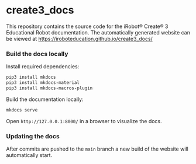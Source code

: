 # create3_docs

This repository contains the source code for the iRobot® Create® 3 Educational Robot documentation.
The automatically generated website can be viewed at https://iroboteducation.github.io/create3_docs/

### Build the docs locally

Install required dependencies:

```bash
pip3 install mkdocs
pip3 install mkdocs-material
pip3 install mkdocs-macros-plugin
```

Build the documentation locally:

```bash
mkdocs serve
```

Open `http://127.0.0.1:8000/` in a browser to visualize the docs.

### Updating the docs

After commits are pushed to the `main` branch a new build of the website will automatically start.
